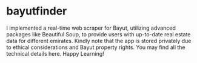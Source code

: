 # bayutfinder
I implemented a real-time web scraper for Bayut, utilizing advanced packages like Beautiful Soup, to provide users with up-to-date real estate data for different emirates.
Kindly note that the app is stored privately due to ethical considerations and Bayut property rights. 
You may find all the technical details here. Happy Learning!

